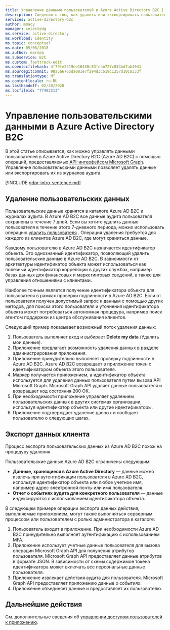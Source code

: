 ```yaml
---
title: Управление данными пользователей в Azure Active Directory B2C | Документация Майкрософт
description: Сведения о том, как удалить или экспортировать пользовательские данные в Azure AD B2C.
services: active-directory-b2c
author: mmacy
manager: celestedg
ms.service: active-directory
ms.workload: identity
ms.topic: conceptual
ms.date: 05/06/2018
ms.author: marsma
ms.subservice: B2C
ms.custom: fasttrack-edit
ms.openlocfilehash: 4f79fe2219ee16430c83feab727c034bd7ab4041
ms.sourcegitcommit: 98a5a6765da081e7f294d3cb19c1357d10ca333f
ms.translationtype: MT
ms.contentlocale: ru-RU
ms.lasthandoff: 02/20/2020
ms.locfileid: "77482213"
---
```

# <a name="manage-user-data-in-azure-active-directory-b2c"></a>Управление пользовательскими данными в Azure Active Directory B2C

 В этой статье описывается, как можно управлять данными пользователей в Azure Active Directory B2C (Azure AD B2C) с помощью операций, предоставляемых [API-интерфейсом Microsoft Graph](https://docs.microsoft.com/graph/use-the-api). Управление пользовательскими данными позволяет удалять данные или экспортировать их из журналов аудита.

[!INCLUDE [gdpr-intro-sentence.md](../../includes/gdpr-intro-sentence.md)]

## <a name="delete-user-data"></a>Удаление пользовательских данных

Пользовательские данные хранятся в каталоге Azure AD B2C и журналах аудита. В Azure AD B2C все данные аудита пользователя сохранены в течение 7 дней. Если вы хотите удалить данные пользователя в течение этого 7-дневного периода, можно использовать операцию [удалить пользователя](https://docs.microsoft.com/graph/api/user-delete) . Операция удаления требуется для каждого из клиентов Azure AD B2C, где могут храниться данные.

Каждому пользователю в Azure AD B2C назначается идентификатор объекта. Это однозначный идентификатор, позволяющий удалить пользовательские данные в Azure AD B2C. В зависимости от архитектуры идентификатор объекта может использоваться как полезный идентификатор корреляции в других службах, например базах данных для финансовых и маркетинговых сведений, а также для управления отношениями с клиентами.

Наиболее точным является получение идентификатора объекта для пользователя в рамках проверки подлинности в Azure AD B2C. Если от пользователя получен допустимый запрос к данным с помощью других методов, для поиска этого пользователя и уточнения идентификатора объекта может потребоваться автономная процедура, например поиск агентом поддержки из центра обслуживания клиентов.

Следующий пример показывает возможный поток удаления данных:

1. Пользователь выполняет вход и выбирает **Delete my data** (Удалить мои данные).
2. Приложение предлагает возможность удаления данных в разделе администрирования приложения.
3. Приложение принудительно выполняет проверку подлинности в Azure AD B2C. Azure AD B2C возвращает в приложение токен с идентификатором объекта этого пользователя.
4. Маркер получается приложением, а идентификатор объекта используется для удаления данных пользователя путем вызова API Microsoft Graph. Microsoft Graph API удаляет данные пользователя и возвращает код состояния 200 ОК.
5. При необходимости приложение управляет удалением пользовательских данных в других системах организации, используя идентификатор объекта или другие идентификаторы.
6. Приложение подтверждает удаление данных и сообщает пользователю о следующих шагах.

## <a name="export-customer-data"></a>Экспорт данных клиента

Процесс экспорта пользовательских данных из Azure AD B2C похож на процедуру удаления.

Пользовательские данные Azure AD B2C ограничены следующим:

- **Данные, хранящиеся в Azure Active Directory** — данные можно извлечь при аутентификации пользователя в Azure AD B2C, используя идентификатор объекта или любое учетное имя, например адрес электронной почты или имя пользователя.
- **Отчет о событиях аудита для конкретного пользователя** — данные индексируются с использованием идентификатора объекта.

В следующем примере операции экспорта данных действия, выполняемые приложением, могут также выполняться серверным процессом или пользователем с ролью администратора в каталоге:

1. Пользователь входит в приложение. При необходимости Azure AD B2C принудительно выполняет аутентификацию с использованием MFA.
2. Приложение использует учетные данные пользователя для вызова операции Microsoft Graph API для получения атрибутов пользователя. Microsoft Graph API предоставляет данные атрибутов в формате JSON. В зависимости от схемы содержимое токена идентификатора может включать все персональные данные пользователя.
3. Приложение извлекает действия аудита для пользователя. Microsoft Graph API предоставляет приложению данные о событиях.
4. Приложение объединяет данные и предоставляет их пользователю.

## <a name="next-steps"></a>Дальнейшие действия

См. дополнительные сведения об [управлении доступом пользователей к приложению](manage-user-access.md).
